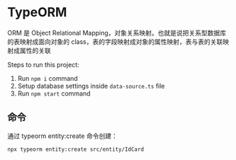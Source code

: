 # TypeORM

ORM 是 Object Relational Mapping，对象关系映射。也就是说把关系型数据库的表映射成面向对象的 class，表的字段映射成对象的属性映射，表与表的关联映射成属性的关联

Steps to run this project:

1. Run `npm i` command
2. Setup database settings inside `data-source.ts` file
3. Run `npm start` command



## 命令

通过 typeorm entity:create 命令创建：

```bash
npx typeorm entity:create src/entity/IdCard
```
